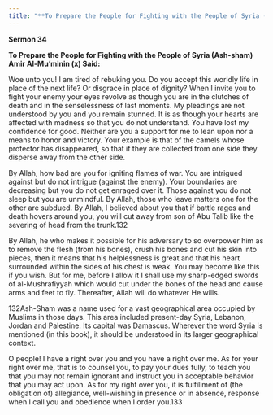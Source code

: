 ```yaml
---
title: "**To Prepare the People for Fighting with the People of Syria (Ash-sham) Amir Al-Mu’minin (x) Said:**" 
---
```

**Sermon 34**

**To Prepare the People for Fighting with the People of Syria \(Ash\-sham\) Amir Al\-Mu’minin \(x\) Said:**

Woe unto you\! I am tired of rebuking you\. Do you accept this worldly life in place of the next life? Or disgrace in place of dignity? When I invite you to fight your enemy your eyes revolve as though you are in the clutches of death and in the senselessness of last moments\. My pleadings are not understood by you and you remain stunned\. It is as though your hearts are affected with madness so that you do not understand\. You have lost my confidence for good\. Neither are you a support for me to lean upon nor a means to honor and victory\. Your example is that of the camels whose protector has disappeared, so that if they are collected from one side they disperse away from the other side\.

By Allah, how bad are you for igniting flames of war\. You are intrigued against but do not intrigue \(against the enemy\)\. Your boundaries are decreasing but you do not get enraged over it\. Those against you do not sleep but you are unmindful\. By Allah, those who leave matters one for the other are subdued\. By Allah, I believed about you that if battle rages and death hovers around you, you will cut away from son of Abu Talib like the severing of head from the trunk\.132

By Allah, he who makes it possible for his adversary to so overpower him as to remove the flesh \(from his bones\), crush his bones and cut his skin into pieces, then it means that his helplessness is great and that his heart surrounded within the sides of his chest is weak\. You may become like this if you wish\. But for me, before I allow it I shall use my sharp\-edged swords of al\-Mushrafiyyah which would cut under the bones of the head and cause arms and feet to fly\. Thereafter, Allah will do whatever He wills\.

132Ash\-Sham was a name used for a vast geographical area occupied by Muslims in those days\. This area included present\-day Syria, Lebanon, Jordan and Palestine\. Its capital was Damascus\. Wherever the word Syria is mentioned \(in this book\), it should be understood in its larger geographical context\.

<a id="page413"></a>O people\! I have a right over you and you have a right over me\. As for your right over me, that is to counsel you, to pay your dues fully, to teach you that you may not remain ignorant and instruct you in acceptable behavior that you may act upon\. As for my right over you, it is fulfillment of \(the obligation of\) allegiance, well\-wishing in presence or in absence, response when I call you and obedience when I order you\.133

